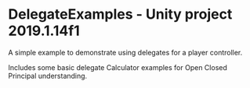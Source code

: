 # DelegateExamples - Unity project 2019.1.14f1

A simple example to demonstrate using delegates for a player controller.

Includes some basic delegate Calculator examples for Open Closed Principal understanding.
